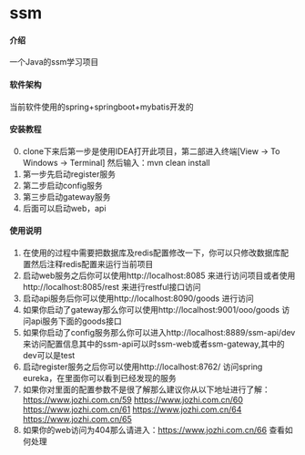 # ssm

#### 介绍
一个Java的ssm学习项目

#### 软件架构
当前软件使用的spring+springboot+mybatis开发的


#### 安装教程
0. clone下来后第一步是使用IDEA打开此项目，第二部进入终端[View -> To Windows -> Terminal] 然后输入：mvn clean install
1. 第一步先启动register服务
2. 第二步启动config服务
3. 第三步启动gateway服务
4. 后面可以启动web，api

#### 使用说明

1. 在使用的过程中需要把数据库及redis配置修改一下，你可以只修改数据库配置然后注释redis配置来运行当前项目
2. 启动web服务之后你可以使用http://localhost:8085 来进行访问项目或者使用http://localhost:8085/rest 来进行restful接口访问
3. 启动api服务后你可以使用http://localhost:8090/goods 进行访问
4. 如果你启动了gateway那么你可以使用http://localhost:9001/ooo/goods 访问api服务下面的goods接口
5. 如果你启动了config服务那么你可以进入http://localhost:8889/ssm-api/dev 来访问配置信息其中的ssm-api可以时ssm-web或者ssm-gateway,其中的dev可以是test
6. 启动register服务之后你可以使用http://localhost:8762/ 访问spring eureka，在里面你可以看到已经发现的服务
7. 如果你对里面的配置参数不是很了解那么建议你从以下地址进行了解：https://www.jozhi.com.cn/59 https://www.jozhi.com.cn/60 
https://www.jozhi.com.cn/61 https://www.jozhi.com.cn/64 https://www.jozhi.com.cn/65
7. 如果你的web访问为404那么请进入：https://www.jozhi.com.cn/66 查看如何处理